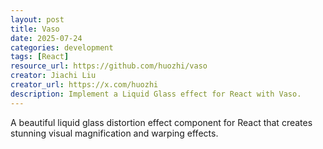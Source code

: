 ```yaml
---
layout: post
title: Vaso
date: 2025-07-24
categories: development
tags: [React]
resource_url: https://github.com/huozhi/vaso
creator: Jiachi Liu
creator_url: https://x.com/huozhi
description: Implement a Liquid Glass effect for React with Vaso.
---
```


A beautiful liquid glass distortion effect component for React that creates stunning visual magnification and warping effects.